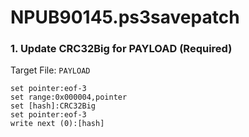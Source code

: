# NPUB90145.ps3savepatch

### 1. Update CRC32Big for PAYLOAD (Required)

Target File: `PAYLOAD`

```
set pointer:eof-3
set range:0x000004,pointer
set [hash]:CRC32Big
set pointer:eof-3
write next (0):[hash]
```

